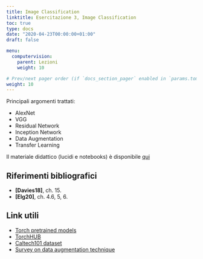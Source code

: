 ```yaml
---
title: Image Classification
linktitle: Esercitazione 3, Image Classification
toc: true
type: docs
date: "2020-04-23T00:00:00+01:00"
draft: false

menu:
  computervision:
    parent: Lezioni
    weight: 10

# Prev/next pager order (if `docs_section_pager` enabled in `params.toml`)
weight: 10
---
```




Principali argomenti trattati:

- AlexNet
- VGG
- Residual Network
- Inception Network
- Data Augmentation
- Transfer Learning

Il materiale didattico (lucidi e notebooks) è disponibile [qui](https://github.com/gmanco/cv_notebooks/blob/master/labs_lecture/lab05)



## Riferimenti bibliografici

- **[Davies18]**, ch. 15. 
- **[Elg20]**, ch. 4.6, 5, 6.

## Link utili

- [Torch pretrained models](https://pytorch.org/docs/stable/torchvision/models.html)
- [TorchHUB](https://pytorch.org/hub/)
- [Caltech101 dataset](http://www.vision.caltech.edu/Image_Datasets/Caltech101/)
- [Survey on data augmentation technique](https://link.springer.com/article/10.1186/s40537-019-0197-0)

